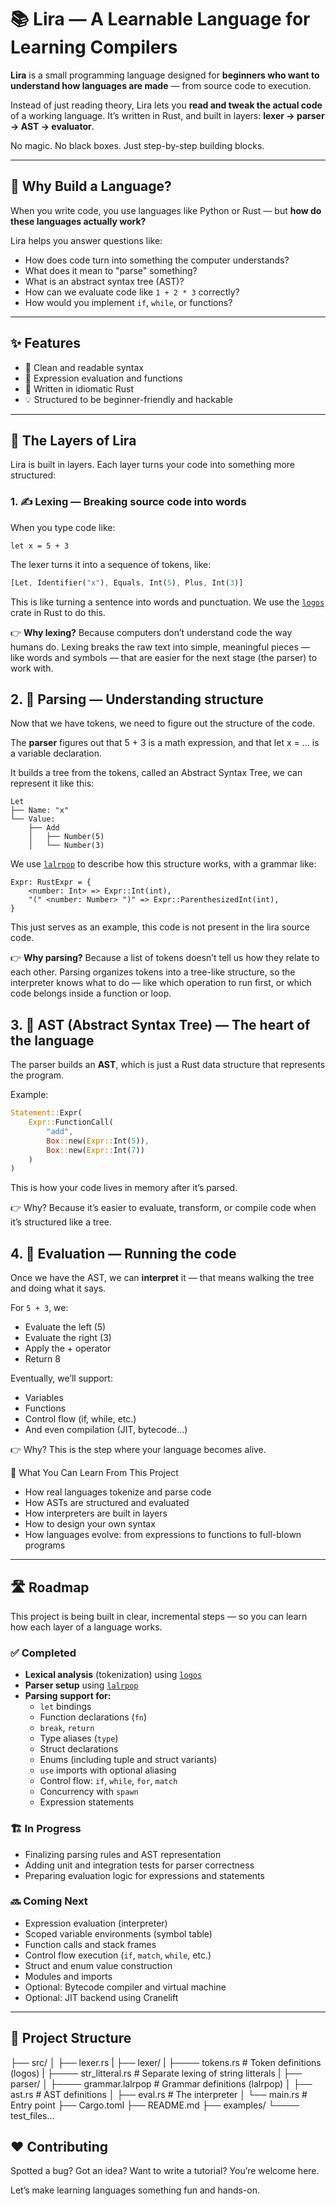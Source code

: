 # 📚 Lira — A Learnable Language for Learning Compilers

**Lira** is a small programming language designed for **beginners who want to understand how languages are made** — from source code to execution.

Instead of just reading theory, Lira lets you **read and tweak the actual code** of a working language. It’s written in Rust, and built in layers: **lexer → parser → AST → evaluator**.

No magic. No black boxes. Just step-by-step building blocks.

---

## 🧠 Why Build a Language?

When you write code, you use languages like Python or Rust — but **how do these languages actually work?**

Lira helps you answer questions like:

- How does code turn into something the computer understands?
- What does it mean to "parse" something?
- What is an abstract syntax tree (AST)?
- How can we evaluate code like `1 + 2 * 3` correctly?
- How would you implement `if`, `while`, or functions?

---

## ✨ Features

- 🧾 Clean and readable syntax
- 🧪 Expression evaluation and functions
- 🧱 Written in idiomatic Rust
- 💡 Structured to be beginner-friendly and hackable

---

## 🧱 The Layers of Lira

Lira is built in layers. Each layer turns your code into something more structured:

### 1. ✍️ **Lexing** — Breaking source code into words

When you type code like:

```lira
let x = 5 + 3
```

The lexer turns it into a sequence of tokens, like:

```rust
[Let, Identifier("x"), Equals, Int(5), Plus, Int(3)]
```

This is like turning a sentence into words and punctuation. We use the [`logos`](https://github.com/maciejhirsz/logos) crate in Rust to do this.

👉 **Why lexing?** Because computers don’t understand code the way humans do. Lexing breaks the raw text into simple, meaningful pieces — like words and symbols — that are easier for the next stage (the parser) to work with.

## 2. 🧾 Parsing — Understanding structure

Now that we have tokens, we need to figure out the structure of the code.

The **parser** figures out that 5 + 3 is a math expression, and that let x = ... is a variable declaration.

It builds a tree from the tokens, called an Abstract Syntax Tree, we can represent it like this:

```
Let
├── Name: "x"
└── Value:
    ├── Add
    │   ├── Number(5)
    │   └── Number(3)
```

We use [`lalrpop`](https://github.com/lalrpop/lalrpop) to describe how this structure works, with a grammar like:

```lalrpop
Expr: RustExpr = {
    <number: Int> => Expr::Int(int),
    "(" <number: Number> ")" => Expr::ParenthesizedInt(int),
}
```

This just serves as an example, this code is not present in the lira source code.

👉 **Why parsing?** Because a list of tokens doesn’t tell us how they relate to each other. Parsing organizes tokens into a tree-like structure, so the interpreter knows what to do — like which operation to run first, or which code belongs inside a function or loop.

## 3. 🌳 AST (Abstract Syntax Tree) — The heart of the language

The parser builds an **AST**, which is just a Rust data structure that represents the program.

Example:

```rust
Statement::Expr(
    Expr::FunctionCall(
        "add",
        Box::new(Expr::Int(5)),
        Box::new(Expr::Int(7))
    )
)
```

This is how your code lives in memory after it’s parsed.

👉 Why? Because it’s easier to evaluate, transform, or compile code when it’s structured like a tree.

## 4. 🧮 Evaluation — Running the code

Once we have the AST, we can **interpret** it — that means walking the tree and doing what it says.

For `5 + 3`, we:

- Evaluate the left (5)
- Evaluate the right (3)
- Apply the + operator
- Return 8

Eventually, we’ll support:

- Variables
- Functions
- Control flow (if, while, etc.)
- And even compilation (JIT, bytecode…)

👉 Why? This is the step where your language becomes alive.

📌 What You Can Learn From This Project

- How real languages tokenize and parse code
- How ASTs are structured and evaluated
- How interpreters are built in layers
- How to design your own syntax
- How languages evolve: from expressions to functions to full-blown programs

---

## 🛣️ Roadmap

This project is being built in clear, incremental steps — so you can learn how each layer of a language works.

### ✅ Completed

- **Lexical analysis** (tokenization) using [`logos`](https://github.com/maciejhirsz/logos)
- **Parser setup** using [`lalrpop`](https://github.com/lalrpop/lalrpop)
- **Parsing support for:**
  - `let` bindings
  - Function declarations (`fn`)
  - `break`, `return`
  - Type aliases (`type`)
  - Struct declarations
  - Enums (including tuple and struct variants)
  - `use` imports with optional aliasing
  - Control flow: `if`, `while`, `for`, `match`
  - Concurrency with `spawn`
  - Expression statements

### 🏗️ In Progress

- Finalizing parsing rules and AST representation
- Adding unit and integration tests for parser correctness
- Preparing evaluation logic for expressions and statements

### 🔜 Coming Next

- Expression evaluation (interpreter)
- Scoped variable environments (symbol table)
- Function calls and stack frames
- Control flow execution (`if`, `match`, `while`, etc.)
- Struct and enum value construction
- Modules and imports
- Optional: Bytecode compiler and virtual machine
- Optional: JIT backend using Cranelift

---

## 🧰 Project Structure

├── src/
│ ├── lexer.rs
| ├── lexer/
| ├──── tokens.rs # Token definitions (logos)
| ├──── str_litteral.rs # Separate lexing of string litterals
| ├── parser/
│ ├──── grammar.lalrpop # Grammar definitions (lalrpop)
│ ├── ast.rs # AST definitions
│ ├── eval.rs # The interpreter
│ └── main.rs # Entry point
├── Cargo.toml
├── README.md
├── examples/
└──── test_files...

## ❤️ Contributing

Spotted a bug? Got an idea? Want to write a tutorial? You’re welcome here.

Let’s make learning languages something fun and hands-on.
